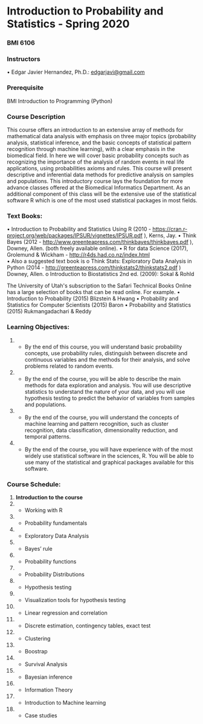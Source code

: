 # Introduction to Probability and Statistics - Spring 2020

### BMI 6106

### Instructors

•	Edgar Javier Hernandez, Ph.D.: edgarjavi@gmail.com

### Prerequisite
BMI Introduction to Programming (Python)

### Course Description

This course offers an introduction to an extensive array of methods for mathematical data analysis with emphasis on three major topics (probability analysis, statistical inference, and the basic concepts of statistical pattern recognition through machine learning), with a clear emphasis in the biomedical field. In here we will cover basic probability concepts such as recognizing the importance of the analysis of random events in real life applications, using probabilities axioms and rules. This course will present descriptive and inferential data methods for predictive analysis on samples and populations.  This introductory course lays the foundation for more advance classes offered at the Biomedical Informatics Department. As an additional component of this class will be the extensive use of the statistical software R which is one of the most used statistical packages in most fields. 

### Text Books: 

•	Introduction to Probability and Statistics Using R (2010 - https://cran.r-project.org/web/packages/IPSUR/vignettes/IPSUR.pdf ), Kerns, Jay. 
•	Think Bayes (2012 - http://www.greenteapress.com/thinkbayes/thinkbayes.pdf ), Downey, Allen. (both freely available online). 
•	R for data Science (2017), Grolemund & Wickham - http://r4ds.had.co.nz/index.html   
•	Also a suggested text book is 
o	Think Stats: Exploratory Data Analysis in Python (2014 - http://greenteapress.com/thinkstats2/thinkstats2.pdf ) Downey, Allen.
o	Introduction to Biostatistics 2nd ed. (2009): Sokal & Rohld

The University of Utah's subscription to the Safari Technical Books Online has a large selection of books that can be read online. For example.
•	Introduction to Probability (2015) Blizstein & Hwang
•	Probability and Statistics for Computer Scientists (2015) Baron
•	Probability and Statistics (2015) Rukmangadachari & Reddy

### Learning Objectives:
1.	* By the end of this course, you will understand basic probability concepts, use probability rules, distinguish between discrete and continuous variables and the methods for their analysis, and solve problems related to random events.
2.	* By the end of the course, you will be able to describe the main methods for data exploration and analysis. You will use descriptive statistics to understand the nature of your data, and you will use hypothesis testing to predict the behavior of variables from samples and populations. 
3.	* By the end of the course, you will understand the concepts of machine learning and pattern recognition, such as cluster recognition, data classification, dimensionality reduction, and temporal patterns.
4.	* By the end of the course, you will have experience with of the most widely use statistical software in the sciences, R. You will be able to use many of the statistical and graphical packages available for this software.

### Course Schedule:

1. **Introduction to the course**
2. * Working with R
3. * Probability fundamentals
4. * Exploratory Data Analysis
5.	* Bayes’ rule
6.	* Probability functions
7.	* Probability Distributions
8.	* Hypothesis testing
9.	* Visualization tools for hypothesis testing
10.	* Linear regression and correlation
11.	* Discrete estimation, contingency tables, exact test
12.	* Clustering
13.	* Boostrap
14.	* Survival Analysis
15.	* Bayesian inference
16.	* Information Theory
17.	* Introduction to Machine learning
18.	* Case studies
